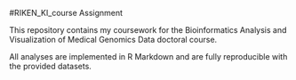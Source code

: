 #RIKEN_KI_course Assignment

This repository contains my coursework for the Bioinformatics Analysis and Visualization of Medical Genomics Data doctoral course.

All analyses are implemented in R Markdown and are fully reproducible with the provided datasets.
